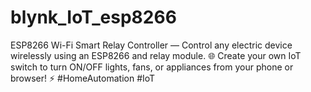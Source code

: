 # blynk_IoT_esp8266
ESP8266 Wi-Fi Smart Relay Controller — Control any electric device wirelessly using an ESP8266 and relay module. 🌐 Create your own IoT switch to turn ON/OFF lights, fans, or appliances from your phone or browser! ⚡ #HomeAutomation #IoT
